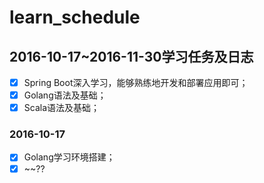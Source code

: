 # learn_schedule

## 2016-10-17~2016-11-30学习任务及日志

- [x] Spring Boot深入学习，能够熟练地开发和部署应用即可；
- [x] Golang语法及基础；
- [x] Scala语法及基础；

### 2016-10-17
- [x] Golang学习环境搭建；
- [x] ~~??
